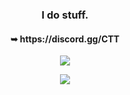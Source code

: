 <h3 align="center">I do stuff.</h1>    

<h4 align="center">➥ <b>https://discord.gg/CTT</b></h2> 

<p align="center"><a>
  <img align="center" src="https://github-readme-stats.vercel.app/api?username=Aetopia&show_icons=true&layout=compact">
</a></p> 
<p align="center"><a>
  <img align="center" src="https://github-readme-stats.vercel.app/api/top-langs/?username=Aetopia&layout=compact">
</a></p> 
